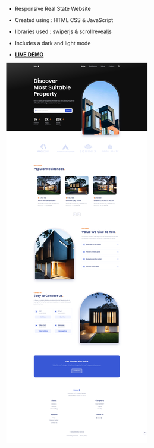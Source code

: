 + Responsive Real State Website 
+ Created using : HTML CSS & JavaScript
+ libraries used : swiperjs & scrollrevealjs
+ Includes a dark and light mode

+ [**LIVE DEMO**](https://abdellah-idrissi.github.io/real-state-website/)

![preview-img](https://raw.githubusercontent.com/Abdellah-Idrissi/real-state-website/main/preview-light-theme.png)
